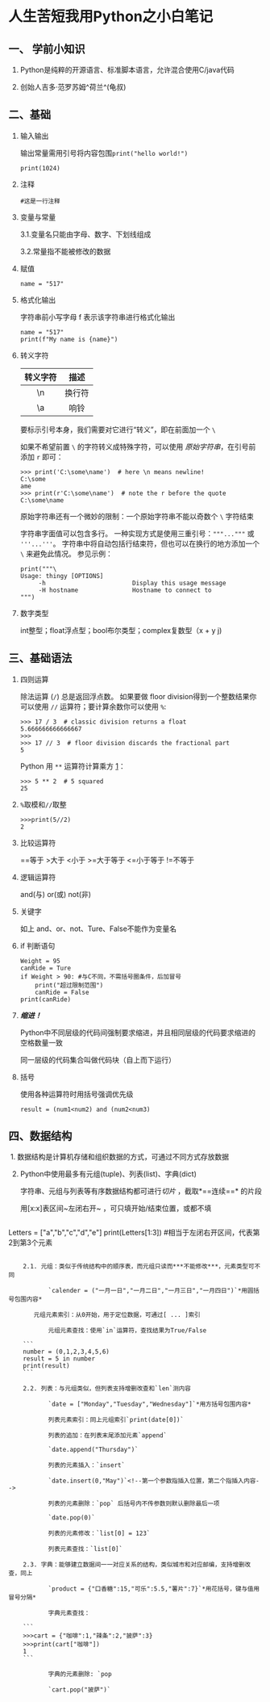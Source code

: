 # 人生苦短我用Python之小白笔记

## 一、 学前小知识

1. Python是纯粹的开源语言、标准脚本语言，允许混合使用C/java代码

2. 创始人吉多·范罗苏姆^荷兰^(龟叔)

   

## 二、基础

1. 输入输出

   输出常量需用引号将内容包围`print("hello world!")`

   ```
   print(1024)
   ```

2. 注释

   ```
   #这是一行注释
   ```

3. 变量与常量

   3.1.变量名只能由字母、数字、下划线组成

   <!--不能以数字开头；不能包含空格；大小写敏感-->

   3.2.常量指不能被修改的数据

4. 赋值

   ```
   name = "517"
   ```

5. 格式化输出

   字符串前小写字母 f 表示该字符串进行格式化输出

   ```
   name = "517"
   print(f"My name is {name}")
   ```

6. 转义字符

   | 转义字符 |  描述  |
   | :------: | :----: |
   |    \n    | 换行符 |
   |    \a    |  响铃  |

   要标示引号本身，我们需要对它进行“转义”，即在前面加一个 `\`

   如果不希望前置 `\` 的字符转义成特殊字符，可以使用 *原始字符串*，在引号前添加 `r` 即可：

   ```
   >>> print('C:\some\name')  # here \n means newline!
   C:\some
   ame
   >>> print(r'C:\some\name')  # note the r before the quote
   C:\some\name
   ```

   原始字符串还有一个微妙的限制：一个原始字符串不能以奇数个 `\` 字符结束

   字符串字面值可以包含多行。 一种实现方式是使用三重引号：`"""..."""` 或 `'''...'''`。 字符串中将自动包括行结束符，但也可以在换行的地方添加一个 `\` 来避免此情况。 参见示例：

   ```
   print("""\
   Usage: thingy [OPTIONS]
        -h                        Display this usage message
        -H hostname               Hostname to connect to
   """)
   ```
   
7. 数字类型

   int整型；float浮点型；bool布尔类型；complex复数型（x + y j)

## 三、基础语法

1. 四则运算

   除法运算 (`/`) 总是返回浮点数。 如果要做 floor division得到一个整数结果你可以使用 `//` 运算符；要计算余数你可以使用 `%`:

   ```
   >>> 17 / 3  # classic division returns a float
   5.666666666666667
   >>>
   >>> 17 // 3  # floor division discards the fractional part
   5
   ```

   Python 用 `**` 运算符计算乘方 [1](https://docs.python.org/zh-cn/3/tutorial/introduction.html#id3)：

   ```
   >>> 5 ** 2  # 5 squared
   25
   ```

2. `%`取模和`//`取整

   ```
   >>>print(5//2)
   2
   ```

3. 比较运算符

   ==等于   >大于   <小于   >=大于等于   <=小于等于  !=不等于

4. 逻辑运算符

   and(与)  or(或)  not(非)

5. 关键字

   如上 and、or、not、Ture、False不能作为变量名

6. if 判断语句

   ```
   Weight = 95
   canRide = Ture
   if Weight > 90: #与C不同，不需括号圈条件，后加冒号
       print("超过限制范围")
       canRide = False
   print(canRide)
   ```

7. ***缩进！***

   Python中不同层级的代码间强制要求缩进，并且相同层级的代码要求缩进的空格数量一致   

   同一层级的代码集合叫做代码块（自上而下运行）

8. 括号

   使用各种运算符时用括号强调优先级

   `result = (num1<num2) and (num2<num3)`



## 四、数据结构

​	1. 数据结构是计算机存储和组织数据的方式，可通过不同方式存放数据

 2. Python中使用最多有元组(tuple)、列表(list)、字典(dict)

    字符串、元组与列表等有序数据结构都可进行*切片* ，截取*==连续==* 的片段

    用[x:x]表区间~左闭右开~ <!--（第一位以0开始）-->，可只填开始/结束位置，或都不填

    ```
Letters = ["a","b","c","d","e"]
    print(Letters[1:3]) #相当于左闭右开区间，代表第2到第3个元素
```
    
    2.1. 元组：类似于传统结构中的顺序表，而元组只读而***不能修改***，元素类型可不同
    
    ​		`calender = ("一月一日","一月二日","一月三日","一月四日")`*用圆括号包围内容*
    
​		元组元素索引：从0开始，用于定位数据，可通过[ ... ]索引
    
    ​		元组元素查找：使用`in`运算符，查找结果为True/False
    
    ```
    number = (0,1,2,3,4,5,6)
    result = 5 in number
    print(result)
    ```
    
    2.2. 列表：与元组类似，但列表支持增删改查和`len`测内容
    
    ​		`date = ["Monday","Tuesday","Wednesday"]`*用方括号包围内容*
    
    ​		列表元素索引：同上元组索引`print(date[0])`
    
    ​		列表的追加：在列表末尾添加元素`append`
    
    ​		`date.append("Thursday")`
    
    ​		列表的元素插入：`insert`
    
    ​		`date.insert(0,"May")`<!--第一个参数指插入位置，第二个指插入内容-->
    
    ​		列表的元素删除：`pop` 后括号内不传参数则默认删除最后一项
    
    ​		`date.pop(0)`
    
    ​		列表的元素修改：`list[0] = 123`
    
    ​		列表元素查找：`list[0]`
    
    2.3. 字典：能够建立数据间一一对应关系的结构，类似城市和对应邮编，支持增删改查，同上
    
    ​		`product = {"口香糖":15,"可乐":5.5,"薯片":7}`*用花括号，键与值用冒号分隔*
    
    ​		字典元素查找：
    
    ```
    >>>cart = {"咖啡":1,"辣条":2,"披萨":3}
    >>>print(cart["咖啡"])
    1
    ```
    
    ​		字典的元素删除: `pop
    
    ​		`cart.pop("披萨")`
